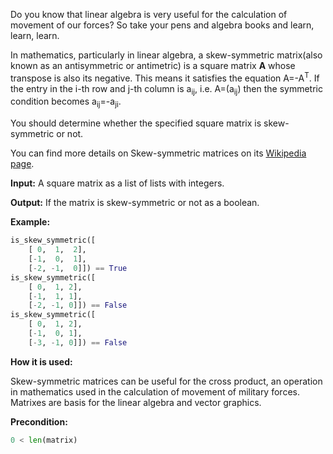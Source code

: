 Do you know that linear algebra is very useful for the calculation of movement of our forces?
So take your pens and algebra books and learn, learn, learn.

In mathematics, particularly in linear algebra, a skew-symmetric matrix(also known as an antisymmetric or antimetric) 
is a square matrix <strong>A</strong> whose transpose is also its negative.
This means it satisfies the equation A=-A<sup>T</sup>.
If the entry in the i-th row and j-th column is a<sub>ij</sub>, i.e.
A=(a<sub>ij</sub>) then the symmetric condition becomes a<sub>ij</sub>=-a<sub>ji</sub>.

You should determine whether the specified square matrix is skew-symmetric or not.

You can find more details on Skew-symmetric matrices on its [Wikipedia page](http://en.wikipedia.org/wiki/Skew-symmetric_matrix).

**Input:** A square matrix as a list of lists with integers. 

**Output:** If the matrix is skew-symmetric or not as a boolean.

**Example:**

```python
is_skew_symmetric([
    [ 0,  1,  2],
    [-1,  0,  1],
    [-2, -1,  0]]) == True
is_skew_symmetric([
    [ 0,  1, 2],
    [-1,  1, 1],
    [-2, -1, 0]]) == False
is_skew_symmetric([
    [ 0,  1, 2],
    [-1,  0, 1],
    [-3, -1, 0]]) == False
```

**How it is used:**

Skew-symmetric matrices can be useful for the cross product, 
an operation in mathematics used in the calculation of movement of military forces.
Matrixes are basis for the linear algebra and vector graphics.

**Precondition:**
```python
0 < len(matrix)
```

